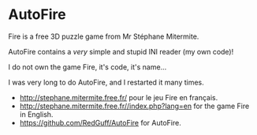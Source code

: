 # AutoFire
Fire is a free 3D puzzle game from Mr Stéphane Mitermite.

AutoFire contains a *very* simple and stupid INI reader (my own code)!

I do not own the game Fire, it's code, it's name...

I was very long to do AutoFire, and I restarted it many times.

* http://stephane.mitermite.free.fr/ pour le jeu Fire en français. 
* http://stephane.mitermite.free.fr//index.php?lang=en for the game Fire in English.
* https://github.com/RedGuff/AutoFire for AutoFire.
